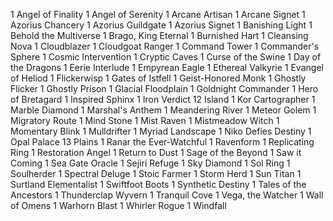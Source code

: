 1 Angel of Finality
1 Angel of Serenity
1 Arcane Artisan
1 Arcane Signet
1 Azorius Chancery
1 Azorius Guildgate
1 Azorius Signet
1 Banishing Light
1 Behold the Multiverse
1 Brago, King Eternal
1 Burnished Hart
1 Cleansing Nova
1 Cloudblazer
1 Cloudgoat Ranger
1 Command Tower
1 Commander's Sphere
1 Cosmic Intervention
1 Cryptic Caves
1 Curse of the Swine
1 Day of the Dragons
1 Eerie Interlude
1 Empyrean Eagle
1 Ethereal Valkyrie
1 Evangel of Heliod
1 Flickerwisp
1 Gates of Istfell
1 Geist-Honored Monk
1 Ghostly Flicker
1 Ghostly Prison
1 Glacial Floodplain
1 Goldnight Commander
1 Hero of Bretagard
1 Inspired Sphinx
1 Iron Verdict
12 Island
1 Kor Cartographer
1 Marble Diamond
1 Marshal's Anthem
1 Meandering River
1 Meteor Golem
1 Migratory Route
1 Mind Stone
1 Mist Raven
1 Mistmeadow Witch
1 Momentary Blink
1 Mulldrifter
1 Myriad Landscape
1 Niko Defies Destiny
1 Opal Palace
13 Plains
1 Ranar the Ever-Watchful
1 Ravenform
1 Replicating Ring
1 Restoration Angel
1 Return to Dust
1 Sage of the Beyond
1 Saw it Coming
1 Sea Gate Oracle
1 Sejiri Refuge
1 Sky Diamond
1 Sol Ring
1 Soulherder
1 Spectral Deluge
1 Stoic Farmer
1 Storm Herd
1 Sun Titan
1 Surtland Elementalist
1 Swiftfoot Boots
1 Synthetic Destiny
1 Tales of the Ancestors
1 Thunderclap Wyvern
1 Tranquil Cove
1 Vega, the Watcher
1 Wall of Omens
1 Warhorn Blast
1 Whirler Rogue
1 Windfall